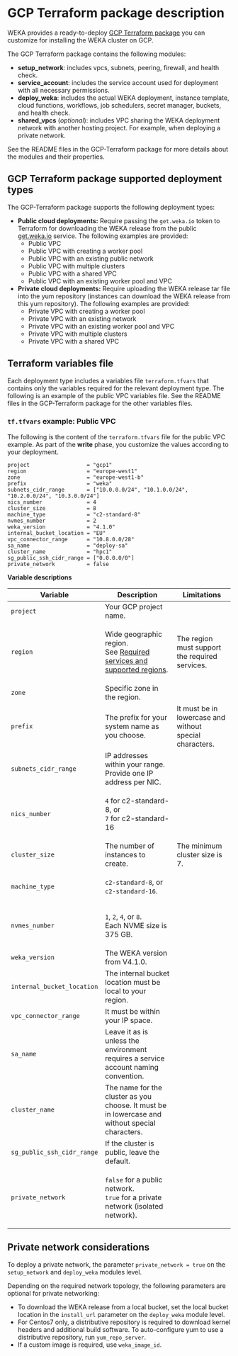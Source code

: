 # GCP Terraform package description

WEKA provides a ready-to-deploy [GCP Terraform package](https://github.com/weka/gcp-tf) you can customize for installing the WEKA cluster on GCP.

The GCP Terraform package contains the following modules:

* **setup\_network**: includes vpcs, subnets, peering, firewall, and health check.
* **service\_account**: includes the service account used for deployment with all necessary permissions.
* **deploy\_weka**: includes the actual WEKA deployment, instance template, cloud functions, workflows, job schedulers, secret manager, buckets, and health check.
* **shared\_vpcs** (_optional_): includes VPC sharing the WEKA deployment network with another hosting project. For example, when deploying a private network.

See the README files in the GCP-Terraform package for more details about the modules and their properties.

## GCP Terraform package supported deployment types

The GCP-Terraform package supports the following deployment types:

* **Public cloud deployments:** Require passing the `get.weka.io` token to Terraform for downloading the WEKA release from the public [get.weka.io](https://get.weka.io) service. The following examples are provided:
  * Public VPC
  * Public VPC with creating a worker pool
  * Public VPC with an existing public network
  * Public VPC with multiple clusters
  * Public VPC with a shared VPC
  * Public VPC with an existing worker pool and VPC
* **Private cloud deployments:** Require uploading the WEKA release tar file into the yum repository (instances can download the WEKA release from this yum repository). The following examples are provided:
  * Private VPC with creating a worker pool
  * Private VPC with an existing network
  * Private VPC with an existing worker pool and VPC
  * Private VPC with multiple clusters
  * Private VPC with a shared VPC

## Terraform variables file

Each deployment type includes a variables file `terraform.tfvars` that contains only the variables required for the relevant deployment type. The following is an example of the public VPC variables file. See the README files in the GCP-Terraform package for the other variables files.

### `tf.tfvars` example: Public VPC

The following is the content of the `terraform.tfvars` file for the public VPC example. As part of the **write** phase, you customize the values according to your deployment.

```
project                  = "gcp1"
region                   = "europe-west1"
zone                     = "europe-west1-b"
prefix                   = "weka"
subnets_cidr_range       = ["10.0.0.0/24", "10.1.0.0/24", "10.2.0.0/24", "10.3.0.0/24"]
nics_number              = 4
cluster_size             = 8
machine_type             = "c2-standard-8"
nvmes_number             = 2
weka_version             = "4.1.0"
internal_bucket_location = "EU"
vpc_connector_range      = "10.8.0.0/28"
sa_name                  = "deploy-sa"
cluster_name             = "hpc1"
sg_public_ssh_cidr_range = ["0.0.0.0/0"]
private_network          = false
```

**Variable descriptions**

| Variable                   | Description                                                                                                                                 | Limitations                                             |
| -------------------------- | ------------------------------------------------------------------------------------------------------------------------------------------- | ------------------------------------------------------- |
| `project`                  | Your GCP project name.                                                                                                                      |                                                         |
| `region`                   | <p>Wide geographic region.<br>See <a href="required-services-and-supported-regions.md">Required services and supported regions</a>.<br></p> | The region must support the required services.          |
| `zone`                     | Specific zone in the region.                                                                                                                |                                                         |
| `prefix`                   | The prefix for your system name as you choose.                                                                                              | It must be in lowercase and without special characters. |
| `subnets_cidr_range`       | IP addresses within your range. Provide one IP address per NIC.                                                                             |                                                         |
| `nics_number`              | <p><code>4</code> for c2-standard-8, or<br><code>7</code> for c2-standard-16</p>                                                            |                                                         |
| `cluster_size`             | The number of instances to create.                                                                                                          | The minimum cluster size is 7.                          |
| `machine_type`             | <p><code>c2-standard-8</code>, or<br><code>c2-standard-16</code>.</p>                                                                       |                                                         |
| `nvmes_number`             | <p><code>1</code>, <code>2</code>, <code>4</code>, or <code>8</code>.<br>Each NVME size is 375 GB.</p>                                      |                                                         |
| `weka_version`             | The WEKA version from V4.1.0.                                                                                                               |                                                         |
| `internal_bucket_location` | The internal bucket location must be local to your region.                                                                                  |                                                         |
| `vpc_connector_range`      | It must be within your IP space.                                                                                                            |                                                         |
| `sa_name`                  | Leave it as is unless the environment requires a service account naming convention.                                                         |                                                         |
| `cluster_name`             | The name for the cluster as you choose. It must be in lowercase and without special characters.                                             |                                                         |
| `sg_public_ssh_cidr_range` | If the cluster is public, leave the default.                                                                                                |                                                         |
| `private_network`          | <p><code>false</code> for a public network.<br><code>true</code> for a private network (isolated network). </p>                             |                                                         |

## Private network considerations

To deploy a private network, the parameter `private_network = true` on the `setup_network` and `deploy_weka` modules level.

Depending on the required network topology, the following parameters are optional for private networking:

* To download the WEKA release from a local bucket, set the local bucket location in the  `install_url` parameter on the `deploy_weka` module level.&#x20;
* For Centos7 only, a distributive repository is required to download kernel headers and additional build software. To auto-configure yum to use a distributive repository, run `yum_repo_server`.&#x20;
* If a custom image is required, use `weka_image_id`.
